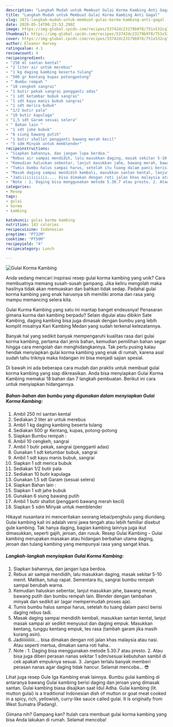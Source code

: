 ```yaml
---
description: "Langkah Mudah untuk Membuat Gulai Korma Kambing Anti Gagal"
title: "Langkah Mudah untuk Membuat Gulai Korma Kambing Anti Gagal"
slug: 2871-langkah-mudah-untuk-membuat-gulai-korma-kambing-anti-gagal
date: 2020-05-14T00:23:53.290Z
image: https://img-global.cpcdn.com/recipes/53742dc23179b978/751x532cq70/gulai-korma-kambing-foto-resep-utama.jpg
thumbnail: https://img-global.cpcdn.com/recipes/53742dc23179b978/751x532cq70/gulai-korma-kambing-foto-resep-utama.jpg
cover: https://img-global.cpcdn.com/recipes/53742dc23179b978/751x532cq70/gulai-korma-kambing-foto-resep-utama.jpg
author: Eleanor Harvey
ratingvalue: 4.1
reviewcount: 4
recipeingredient:
- "250 ml santan kental"
- "2 liter air untuk merebus"
- "1 kg daging kambing beserta tulang"
- "500 gr Kentang kupas potongpotong"
- " Bumbu rempah "
- "10 cengkeh sangrai"
- "1 butir pekak sangrai pengganti adas"
- "1 sdt ketumbar bubuk sangrai"
- "1 sdt kayu manis bubuk sangrai"
- "1 sdt merica bubuk"
- "1/2 butir pala"
- "10 butir kapulaga"
- "1,5 sdt Garam sesuai selera"
- " Bahan lain "
- "1 sdt jahe bubuk"
- "6 siung bawang putih"
- "1 butir shallot pengganti bawang merah kecil"
- "5 sdm Minyak untuk memblender"
recipeinstructions:
- "Siapkan bahannya, dan jangan lupa berdoa."
- "Rebus air sampai mendidih, lalu masukkan daging, masak sekitar 5-10 menit. Matikan, tutup rapat. Sementara itu, sangrai bumbu rempah sampai berubah warna."
- "Kemudian haluskan sebentar, lanjut masukkan jahe, bawang merah, bawang putih dan bumbu rempah lain. Blender dengan tambahan minyak dan sedikit air (agar mempermudah proses aja)."
- "Tumis bumbu halus sampai harus, setelah itu tuang dalam panci berisi daging rebus tadi."
- "Masak daging sampai mendidih kembali, masukkan santan kental, lanjut masak sampai air sedikit menyusut dan daging empuk. Masukkan kentang, tunggu kentang empuk, tes rasa (tambah garam jika masih kurang asin)."
- "Jadiiiiiiiiiiii.... bisa dimakan dengan roti jalan khas malaysia atau nasi. Atau seperti mertua, dimakan sama roti haha.."
- "Note : 1. Daging bisa menggunakan metode 5.30.7 atau presto. 2. Atau bisa juga diberi perasan nanas sekitar 1 sdm/sesuai kebutuhan sambil di cek apakah empuknya sesuai. 3. Jangan terlalu banyak memberi perasan nanas agar daging tidak hancur. Selamat mencoba... 😎"
categories:
- Resep
tags:
- gulai
- korma
- kambing

katakunci: gulai korma kambing 
nutrition: 143 calories
recipecuisine: Indonesian
preptime: "PT32M"
cooktime: "PT50M"
recipeyield: "4"
recipecategory: Lunch

---
```



![Gulai Korma Kambing](https://img-global.cpcdn.com/recipes/53742dc23179b978/751x532cq70/gulai-korma-kambing-foto-resep-utama.jpg)

Anda sedang mencari inspirasi resep gulai korma kambing yang unik? Cara membuatnya memang susah-susah gampang. Jika keliru mengolah maka hasilnya tidak akan memuaskan dan bahkan tidak sedap. Padahal gulai korma kambing yang enak harusnya sih memiliki aroma dan rasa yang mampu memancing selera kita.

Gulai Kurma Kambing yang satu ini mantap banget endeusnya! Penasaran gimana kurma dan kambing berpadu? Selain digulai atau dibikin Sate Kambing, daging kambing bisa juga dimasak dengan bumbu yang lebih komplit misalnya Kari Kambing Medan yang sudah terkenal kelezatannya.

Banyak hal yang sedikit banyak mempengaruhi kualitas rasa dari gulai korma kambing, pertama dari jenis bahan, kemudian pemilihan bahan segar hingga cara mengolah dan menghidangkannya. Tak perlu pusing kalau hendak menyiapkan gulai korma kambing yang enak di rumah, karena asal sudah tahu triknya maka hidangan ini bisa menjadi sajian spesial.


Di bawah ini ada beberapa cara mudah dan praktis untuk membuat gulai korma kambing yang siap dikreasikan. Anda bisa menyiapkan Gulai Korma Kambing memakai 18 bahan dan 7 langkah pembuatan. Berikut ini cara untuk menyiapkan hidangannya.

<!--inarticleads1-->

##### Bahan-bahan dan bumbu yang digunakan dalam menyiapkan Gulai Korma Kambing:

1. Ambil 250 ml santan kental
1. Sediakan 2 liter air untuk merebus
1. Ambil 1 kg daging kambing beserta tulang
1. Sediakan 500 gr Kentang, kupas, potong-potong
1. Siapkan  Bumbu rempah :
1. Ambil 10 cengkeh, sangrai
1. Ambil 1 butir pekak, sangrai (pengganti adas)
1. Gunakan 1 sdt ketumbar bubuk, sangrai
1. Ambil 1 sdt kayu manis bubuk, sangrai
1. Siapkan 1 sdt merica bubuk
1. Sediakan 1/2 butir pala
1. Sediakan 10 butir kapulaga
1. Gunakan 1,5 sdt Garam (sesuai selera)
1. Siapkan  Bahan lain :
1. Siapkan 1 sdt jahe bubuk
1. Gunakan 6 siung bawang putih
1. Ambil 1 butir shallot (pengganti bawang merah kecil)
1. Siapkan 5 sdm Minyak untuk memblender


Hikayat nusantara ini menceritakan seorang lebai/penghulu yang diundang. Gulai kambing kali ini adalah versi jawa tengah atau lebih familiar disebut gule kambing. Tak hanya daging, bagian kambing lainnya juga ikut dimasukkan, seperti gajih, jeroan, dan rusuk. Resep Gulai Kambing - Gulai kambing merupakan masakan atau hidangan berbahan utama daging, jeroan dan tulang kambing yang mempunyai rasa yang sangat khas. 

<!--inarticleads2-->

##### Langkah-langkah menyiapkan Gulai Korma Kambing:

1. Siapkan bahannya, dan jangan lupa berdoa.
1. Rebus air sampai mendidih, lalu masukkan daging, masak sekitar 5-10 menit. Matikan, tutup rapat. Sementara itu, sangrai bumbu rempah sampai berubah warna.
1. Kemudian haluskan sebentar, lanjut masukkan jahe, bawang merah, bawang putih dan bumbu rempah lain. Blender dengan tambahan minyak dan sedikit air (agar mempermudah proses aja).
1. Tumis bumbu halus sampai harus, setelah itu tuang dalam panci berisi daging rebus tadi.
1. Masak daging sampai mendidih kembali, masukkan santan kental, lanjut masak sampai air sedikit menyusut dan daging empuk. Masukkan kentang, tunggu kentang empuk, tes rasa (tambah garam jika masih kurang asin).
1. Jadiiiiiiiiiiii.... bisa dimakan dengan roti jalan khas malaysia atau nasi. Atau seperti mertua, dimakan sama roti haha..
1. Note : 1. Daging bisa menggunakan metode 5.30.7 atau presto. 2. Atau bisa juga diberi perasan nanas sekitar 1 sdm/sesuai kebutuhan sambil di cek apakah empuknya sesuai. 3. Jangan terlalu banyak memberi perasan nanas agar daging tidak hancur. Selamat mencoba... 😎


Lihat juga resep Gule Iga Kambing enak lainnya. Bumbu gulai kambing di antaranya bawang Gulai kambing berisi daging dan jeroan yang dimasak santan. Gulai kambing biasa disajikan saat Idul Adha. Gulai kambing (lit. mutton gulai) is a traditional Indonesian dish of mutton or goat meat cooked in a spicy, rich, yellowish, curry-like sauce called gulai. It is originally from West Sumatra (Padang). 

Gimana nih? Gampang kan? Itulah cara membuat gulai korma kambing yang bisa Anda lakukan di rumah. Selamat mencoba!
